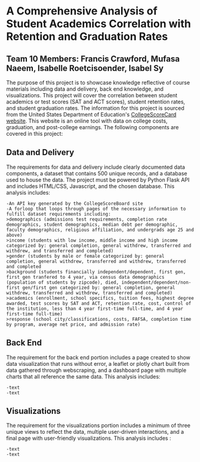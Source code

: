 # A Comprehensive Analysis of Student Academics Correlation with Retention and Graduation Rates
## Team 10 Members: Francis Crawford, Mufasa Naeem, Isabelle Roetcisoender, Isabel Sy

The purpose of this project is to showcase knowledge reflective of course materials including data and delivery, back end knowledge, and visualizations. This project will cover the correlation between student academics or test scores (SAT and ACT scores), student retention rates, and student graduation rates. The information for this project is sourced from the United States Department of Education's [CollegeScoreCard website](https://collegescorecard.ed.gov/data/documentation/). This website is an online tool with data on college costs, graduation, and post-college earnings. The following components are covered in this project: 

## Data and Delivery
The requirements for data and delivery include clearly documented data components, a dataset that contains 500 unique records, and a database used to house the data. The project must be powered by Python Flask API and includes HTML/CSS, Javascript, and the chosen database. This analysis includes: 
```
-An API key generated by the CollegeScoreBoard site 
-A forloop that loops through pages of the necessary information to fulfill dataset requirements including:
>demographics (admissions test requirements, completion rate demographics, student demographics, median debt per demographic, faculty demographics, religious affiliation, and undergrads age 25 and above)
>income (students with low income, middle income and high income categorized by: general completion, general withdrew, transferred and withdrew, and transferred and completed)
>gender (students by male or female categorized by: general completion, general withdrew, transferred and withdrew, transferred and completed
>background (students financially independent/dependent, first gen, first gen tranfered to 4 year, via census data demographics (population of students by zipcode), died, independent/dependent/non-first gen/first gen categorized by: general completion, general withdrew, transferred and withdrew, transferred and completed)
>academics (enrollment, school specifics, tuition fees, highest degree awarded, test scores by SAT and ACT, retention rate, cost, control of the institution, less than 4 year first-time full-time, and 4 year first-time full-time)
>response (school city/classifications, costs, FAFSA, completion time by program, average net price, and admission rate)
```

## Back End 
The requirement for the back end portion includes a page created to show data visualization that runs without error, a leaflet or plotly chart built from data gathered through webscraping, and a dashboard page with multiple charts that all reference the same data. This analysis includes: 
```-text 
-text 
-text
```
## Visualizations 
The requirement for the visualizations portion includes a minimum of three unique views to reflect the data, multiple user-driven interactions, and a final page with user-friendly visualizations. This analysis includes :
```-text 
-text 
-text
```
